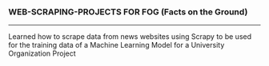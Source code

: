 ### WEB-SCRAPING-PROJECTS FOR FOG (Facts on the Ground)
---
Learned how to scrape data from news websites using Scrapy to be used for the training data of a Machine Learning Model
for a University Organization Project